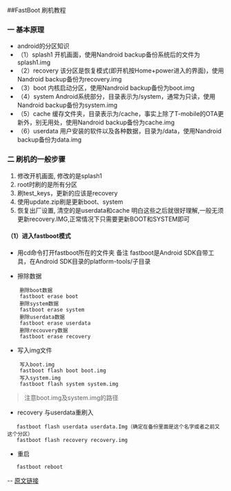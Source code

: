 ##FastBoot 刷机教程
###  一 基本原理
* android的分区知识
* （1）splash1
开机画面，使用Nandroid backup备份系统后的文件为splash1.img
* （2）recovery
该分区是恢复模式(即开机按Home+power进入的界面)，使用Nandroid backup备份为recovery.img
* （3）boot
内核启动分区，使用Nandroid backup备份为boot.img
* （4）system
Android系统部分，目录表示为/system，通常为只读，使用Nandroid backup备份为system.img
* （5）cache
 缓存文件夹，目录表示为/cache，事实上除了T-mobile的OTA更新外，别无用处，使用Nandroid backup备份为cache.img
* （6）userdata
用户安装的软件以及各种数据，目录为/data，使用Nandroid backup备份为data.img 

### 二 刷机的一般步骤
1. 修改开机画面, 修改的是splash1
2. root时刷的是所有分区
3. 刷test_keys，更新的应该是recovery
4. 使用update.zip刷是更新boot、system
5. 恢复出厂设置, 清空的是userdata和cache
明白这些之后就很好理解,一般无须更新recovery.IMG,正常情况下只需要更新BOOT和SYSTEM即可

####  （1）进入fastboot模式
* 用cd命令打开fastboot所在的文件夹
 备注
 fastboot是Android SDK自带工具，在Android SDK目录的platform-tools/子目录
 
*  擦除数据
```
    删除boot数据
    fastboot erase boot
    删除system数据
    fastboot erase system
    删除userdata数据
    fastboot erase userdata 
    删除recouvery数据
    fastboot erase recovery
```
*  写入img文件

```
    写入boot.img
    fastboot flash boot boot.img
    写入system.img
    fastboot flash system system.img 
```
> 注意boot.img及system.img的路径

* recovery 与userdata重刷入

```
   fastboot flash userdata userdata.Img（确定在备份里面是这个名字或者之前又这个分区）
   fastboot flash recovery recovery.img
``` 

* 重启

```
   fastboot reboot 
```
-- [原文链接](http://bbs.imobile.com.cn/thread-tid-8559825.html)

